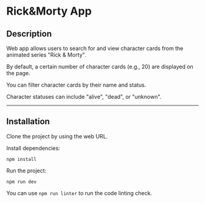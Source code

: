 # Rick&Morty App

## Description

Web app allows users to search for and view character cards from the animated series "Rick & Morty".

By default, a certain number of character cards (e.g., 20) are displayed on the page.

You can filter character cards by their name and status.

Character statuses can include "alive", "dead", or "unknown".

---

## Installation

Clone the project by using the web URL.

Install dependencies:
```
npm install
```

Run the project:

```
npm run dev
```

You can use ```npm run linter``` to run the code linting check.



